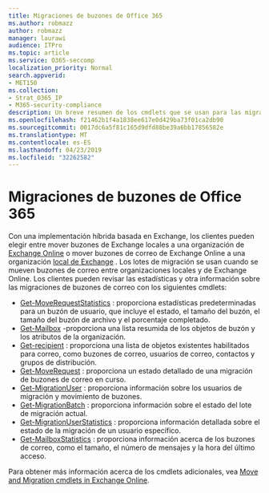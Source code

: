 ```yaml
---
title: Migraciones de buzones de Office 365
ms.author: robmazz
author: robmazz
manager: laurawi
audience: ITPro
ms.topic: article
ms.service: O365-seccomp
localization_priority: Normal
search.appverid:
- MET150
ms.collection:
- Strat_O365_IP
- M365-security-compliance
description: Un breve resumen de los cmdlets que se usan para las migraciones de buzones de Office 365.
ms.openlocfilehash: f21462b1f4a1838ee617e0d429ba73f01ca2db90
ms.sourcegitcommit: 0017dc6a5f81c165d9dfd88be39a6bb17856582e
ms.translationtype: MT
ms.contentlocale: es-ES
ms.lasthandoff: 04/23/2019
ms.locfileid: "32262582"
---
```

# <a name="office-365-mailbox-migrations"></a>Migraciones de buzones de Office 365
Con una implementación híbrida basada en Exchange, los clientes pueden elegir entre mover buzones de Exchange locales a una organización de [Exchange Online](https://docs.microsoft.com/Exchange/exchange-online) o mover buzones de correo de Exchange Online a una organización [local de Exchange](https://docs.microsoft.com/Exchange/exchange-server) . Los lotes de migración se usan cuando se mueven buzones de correo entre organizaciones locales y de Exchange Online. Los clientes pueden revisar las estadísticas y otra información sobre las migraciones de buzones de correo con los siguientes cmdlets:

- [Get-MoveRequestStatistics](https://docs.microsoft.com/powershell/module/exchange/move-and-migration/Get-MoveRequestStatistics?view=exchange-ps) : proporciona estadísticas predeterminadas para un buzón de usuario, que incluye el estado, el tamaño del buzón, el tamaño del buzón de archivo y el porcentaje completado.
- [Get-Mailbox](https://docs.microsoft.com/powershell/module/exchange/mailboxes/Get-Mailbox?view=exchange-ps
) -proporciona una lista resumida de los objetos de buzón y los atributos de la organización.
- [Get-recipient](https://docs.microsoft.com/powershell/module/exchange/users-and-groups/Get-Recipient?view=exchange-ps) : proporciona una lista de objetos existentes habilitados para correo, como buzones de correo, usuarios de correo, contactos y grupos de distribución.
- [Get-MoveRequest](https://docs.microsoft.com/powershell/module/exchange/move-and-migration/Get-MoveRequest?view=exchange-ps) : proporciona un estado detallado de una migración de buzones de correo en curso.
- [Get-MigrationUser](https://docs.microsoft.com/powershell/module/exchange/move-and-migration/Get-MigrationUser?view=exchange-ps) : proporciona información sobre los usuarios de migración y movimiento de buzones.
- [Get-MigrationBatch](https://docs.microsoft.com/powershell/module/exchange/move-and-migration/Get-MigrationBatch?view=exchange-ps) : proporciona información sobre el estado del lote de migración actual.
- [Get-MigrationUserStatistics](https://docs.microsoft.com/powershell/module/exchange/move-and-migration/Get-MigrationUserStatistics?view=exchange-ps) : proporciona información detallada sobre el estado de la migración de un usuario específico.
- [Get-MailboxStatistics](https://docs.microsoft.com/powershell/module/exchange/mailboxes/Get-MailboxStatistics?view=exchange-ps) : proporciona información acerca de los buzones de correo, como el tamaño, el número de mensajes y la hora del último acceso.

Para obtener más información acerca de los cmdlets adicionales, vea [Move and Migration cmdlets in Exchange Online](https://docs.microsoft.com/powershell/exchange/exchange-online/exchange-online-powershell?view=exchange-ps).
